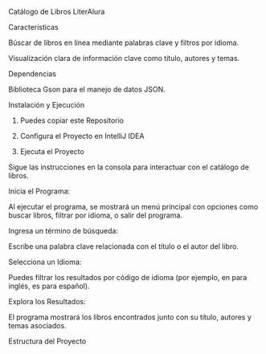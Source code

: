 Catálogo de Libros LiterAlura

Características

Búscar de libros en línea mediante palabras clave y filtros por idioma.

Visualización clara de información clave como título, autores y temas.

Dependencias

Biblioteca Gson para el manejo de datos JSON.

Instalación y Ejecución

1. Puedes copiar este Repositorio

2. Configura el Proyecto en IntelliJ IDEA

3. Ejecuta el Proyecto

Sigue las instrucciones en la consola para interactuar con el catálogo de libros.

Inicia el Programa:

Al ejecutar el programa, se mostrará un menú principal con opciones como buscar libros, filtrar por idioma, o salir del programa.

Ingresa un término de búsqueda:

Escribe una palabra clave relacionada con el título o el autor del libro.

Selecciona un Idioma:

Puedes filtrar los resultados por código de idioma (por ejemplo, en para inglés, es para español).

Explora los Resultados:

El programa mostrará los libros encontrados junto con su título, autores y temas asociados.

Estructura del Proyecto